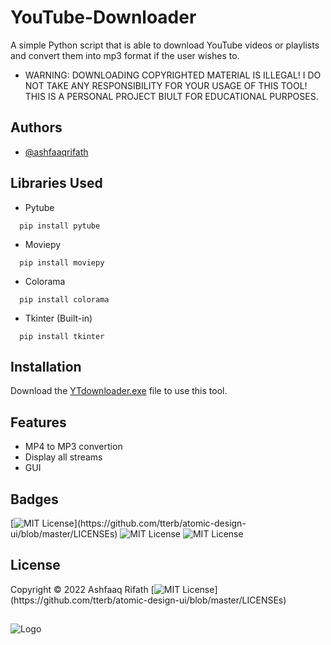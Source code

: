 # YouTube-Downloader
A simple Python script that is able to download YouTube videos or playlists and convert them into mp3 format if the user wishes to.

- WARNING: DOWNLOADING COPYRIGHTED MATERIAL IS ILLEGAL! I DO NOT TAKE ANY RESPONSIBILITY FOR YOUR USAGE OF THIS TOOL! THIS IS A PERSONAL PROJECT BIULT FOR EDUCATIONAL PURPOSES.


## Authors

- [@ashfaaqrifath](https://www.github.com/ashfaaqrifath)


## Libraries Used
* Pytube
```
  pip install pytube
```

* Moviepy
```
  pip install moviepy
```

* Colorama
```
  pip install colorama
```

* Tkinter (Built-in)
```
  pip install tkinter
```

## Installation

Download the [YTdownloader.exe](https://github.com/ashfaaqrifath/YouTube-Downloader/releases) file to use this tool.


## Features

- MP4 to MP3 convertion
- Display all streams
- GUI
    
## Badges

[![MIT License](https://img.shields.io/apm/l/atomic-design-ui.svg?)](https://github.com/tterb/atomic-design-ui/blob/master/LICENSEs)
![MIT License](https://img.shields.io/github/followers/ashfaaqrifath?style=social)
![MIT License](https://img.shields.io/github/stars/ashfaaqrifath/YouTube-Downloader?style=social)



## License

Copyright © 2022 Ashfaaq Rifath [![MIT License](https://img.shields.io/apm/l/atomic-design-ui.svg?)](https://github.com/tterb/atomic-design-ui/blob/master/LICENSEs) 


##
![Logo](https://dev-to-uploads.s3.amazonaws.com/uploads/articles/th5xamgrr6se0x5ro4g6.png)

